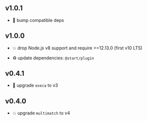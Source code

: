 ## v1.0.1

* 🐞 bump compatible deps

## v1.0.0

* 💥 drop Node.js v8 support and require >=12.13.0 (first v10 LTS)

* ♻️ update dependencies: `@start/plugin`

## v0.4.1

* 🐞 upgrade `execa` to v3

## v0.4.0

* 💥 upgrade `multimatch` to v4
